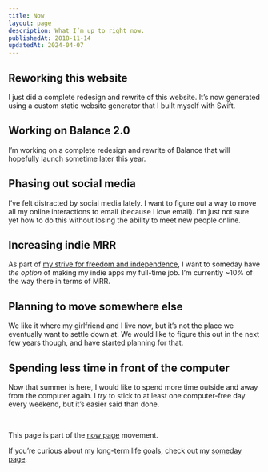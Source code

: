 ```yaml
---
title: Now
layout: page
description: What I’m up to right now.
publishedAt: 2018-11-14
updatedAt: 2024-04-07
---
```


## Reworking this website

I just did a complete redesign and rewrite of this website. It’s now generated using a custom static website generator that I built myself with Swift.

## Working on Balance 2.0

I’m working on a complete redesign and rewrite of Balance that will hopefully launch sometime later this year.

## Phasing out social media

I’ve felt distracted by social media lately. I want to figure out a way to move all my online interactions to email (because I love email). I’m just not sure yet how to do this without losing the ability to meet new people online.

## Increasing indie MRR

As part of [my strive for freedom and independence](/someday/), I want to someday have _the option_ of making my indie apps my full-time job. I’m currently ~10% of the way there in terms of MRR.

## Planning to move somewhere else

We like it where my girlfriend and I live now, but it’s not the place we eventually want to settle down at. We would like to figure this out in the next few years though, and have started planning for that.

## Spending less time in front of the computer

Now that summer is here, I would like to spend more time outside and away from the computer again. I _try_ to stick to at least one computer-free day every weekend, but it’s easier said than done.

<br/>
<p class="callout">This page is part of the <a href="https://nownownow.com">now page</a> movement.</p>
<p class="callout">If you’re curious about my long-term life goals, check out my <a href="/someday/">someday page</a>.</p>
